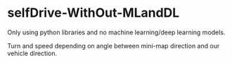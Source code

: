 # selfDrive-WithOut-MLandDL
Only using python libraries and no machine learning/deep learning models. 

Turn and speed depending on angle between mini-map direction and our vehicle direction.


